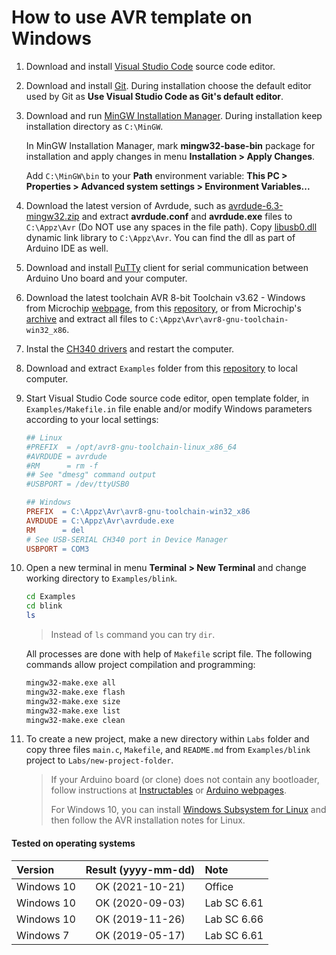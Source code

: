 # How to use AVR template on Windows

1. Download and install [Visual Studio Code](https://code.visualstudio.com/) source code editor.

2. Download and install [Git](https://git-scm.com/downloads). During installation choose the default editor used by Git as **Use Visual Studio Code as Git's default editor**.

3. Download and run [MinGW Installation Manager](https://osdn.net/projects/mingw/downloads/68260/mingw-get-setup.exe/). During installation keep installation directory as `C:\MinGW`.

    In MinGW Installation Manager, mark **mingw32-base-bin** package for installation and apply changes in menu **Installation > Apply Changes**.

    Add `C:\MinGW\bin` to your **Path** environment variable: **This PC > Properties > Advanced system settings > Environment Variables...**

4. Download the latest version of Avrdude, such as [avrdude-6.3-mingw32.zip](http://download.savannah.gnu.org/releases/avrdude/) and extract **avrdude.conf** and **avrdude.exe** files to `C:\Appz\Avr` (Do NOT use any spaces in the file path). Copy [libusb0.dll](../Install/libusb0.dll) dynamic link library to `C:\Appz\Avr`. You can find the dll as part of Arduino IDE as well.

5. Download and install [PuTTy](https://www.putty.org/) client for serial communication between Arduino Uno board and your computer.

6. Download the latest toolchain AVR 8-bit Toolchain v3.62 - Windows from Microchip [webpage](https://www.microchip.com/mplab/avr-support/avr-and-arm-toolchains-c-compilers), from this [repository](../Install/avr8-gnu-toolchain-3.6.2.1778-win32.any.x86.zip), or from Microchip's [archive](https://www.microchip.com/en-us/development-tools-tools-and-software/avr-and-sam-downloads-archive) and extract all files to `C:\Appz\Avr\avr8-gnu-toolchain-win32_x86`.

7. Instal the [CH340 drivers](http://www.wch-ic.com/downloads/CH341SER_ZIP.html) and restart the computer.

8. Download and extract `Examples` folder from this [repository](https://github.com/tomas-fryza/Digital-electronics-2/archive/master.zip) to local computer.

9. Start Visual Studio Code source code editor, open template folder, in `Examples/Makefile.in` file enable and/or modify Windows parameters according to your local settings:

    ```Makefile
    ## Linux
    #PREFIX  = /opt/avr8-gnu-toolchain-linux_x86_64
    #AVRDUDE = avrdude
    #RM      = rm -f
    ## See "dmesg" command output
    #USBPORT = /dev/ttyUSB0

    ## Windows
    PREFIX  = C:\Appz\Avr\avr8-gnu-toolchain-win32_x86
    AVRDUDE = C:\Appz\Avr\avrdude.exe
    RM      = del
    # See USB-SERIAL CH340 port in Device Manager
    USBPORT = COM3
    ```

10. Open a new terminal in menu **Terminal > New Terminal** and change working directory to `Examples/blink`.

    ```bash
    cd Examples
    cd blink
    ls
    ```

    > Instead of `ls` command you can try `dir`.
    >

    All processes are done with help of `Makefile` script file. The following commands allow project compilation and programming:

    ```bash
    mingw32-make.exe all
    mingw32-make.exe flash
    mingw32-make.exe size
    mingw32-make.exe list
    mingw32-make.exe clean
    ```

11. To create a new project, make a new directory within `Labs` folder and copy three files `main.c`, `Makefile`, and `README.md` from `Examples/blink` project to `Labs/new-project-folder`.

    > If your Arduino board (or clone) does not contain any bootloader, follow instructions at [Instructables](https://www.instructables.com/id/How-to-fix-bad-Chinese-Arduino-clones/) or [Arduino webpages](https://www.arduino.cc/en/Tutorial/ArduinoISP).
    >
    > For Windows 10, you can install [Windows Subsystem for Linux](https://docs.microsoft.com/en-us/windows/wsl/install-win10) and then follow the AVR installation notes for Linux.
    >

#### Tested on operating systems

| **Version** | **Result (yyyy-mm-dd)** | **Note**    |
| :---------- | :---------------------: | :---------- |
| Windows 10  | OK (2021-10-21)         | Office      |
| Windows 10  | OK (2020-09-03)         | Lab SC 6.61 |
| Windows 10  | OK (2019-11-26)         | Lab SC 6.66 |
| Windows 7   | OK (2019-05-17)         | Lab SC 6.61 |
